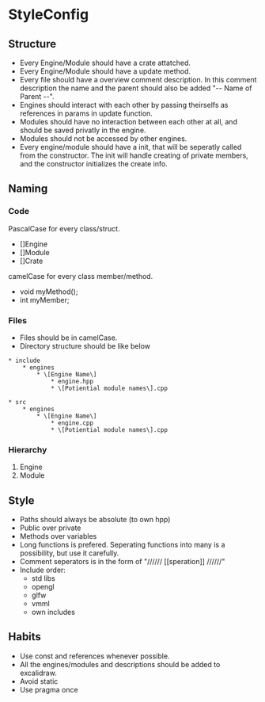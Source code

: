 # StyleConfig

## Structure
- Every Engine/Module should have a crate attatched.
- Every Engine/Module should have a update method.
- Every file should have a overview comment description.
  In this comment description the name and the parent
  should also be added "-- Name of Parent --".
- Engines should interact with each other by passing
  theirselfs as references in params in update function.
- Modules should have no interaction between each other at all,
  and should be saved privatly in the engine.
- Modules should not be accessed by other engines.
- Every engine/module should have a init, that will be seperatly
  called from the constructor. The init will handle creating of
  private members, and the constructor initializes the create info.

## Naming
### Code
PascalCase for every class/struct.
- []Engine
- []Module
- []Crate

camelCase for every class member/method.
- void myMethod();
- int myMember;

### Files
- Files should be in camelCase.
- Directory structure should be like below

```
* include
    * engines
        * \[Engine Name\]
            * engine.hpp
            * \[Potiential module names\].cpp

* src
    * engines
        * \[Engine Name\]
            * engine.cpp
            * \[Potiential module names\].cpp
```


### Hierarchy
1. Engine
2. Module

## Style
- Paths should always be absolute (to own hpp)
- Public over private
- Methods over variables
- Long functions is prefered. Seperating functions into many is a possibility, but use it carefully.
- Comment seperators is in the form of "////// \[\[speration\]\] //////"
- Include order:
    - std libs
    - opengl
    - glfw
    - vmml
    - own includes

## Habits
- Use const and references whenever possible.
- All the engines/modules and descriptions should be added to excalidraw.
- Avoid static
- Use pragma once

